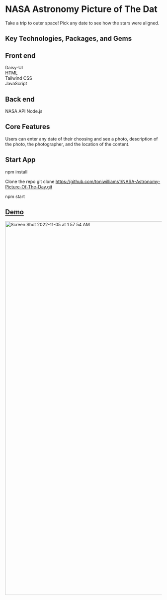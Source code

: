 
#  NASA Astronomy Picture of The Dat

Take a trip to outer space! Pick any date to see how the stars were aligned.

## Key Technologies, Packages, and Gems

 ## Front end <br>
Daisy-UI <br>
HTML <br>
Tailwind CSS <br>
JavaScript <br>

## Back end <br>
 NASA API
Node.js <br>

## Core Features
Users can enter any date of their choosing and see a photo, description of the photo, the photographer, and the location of the content.

## Start App

npm install

Clone the repo
git clone https://github.com/toniwilliams1/NASA-Astronomy-Picture-Of-The-Day.git

npm start



## [Demo](https://nasas-astronomy-picture-of-the-day.netlify.app/)
<img width="1200" alt="Screen Shot 2022-11-05 at 1 57 54 AM" src="https://user-images.githubusercontent.com/100317017/200104931-2b389eb6-26e2-485e-831f-194ce568d707.png">



